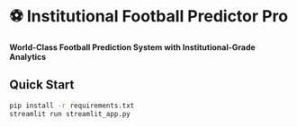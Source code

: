 # ⚽ Institutional Football Predictor Pro

**World-Class Football Prediction System with Institutional-Grade Analytics**

## Quick Start
```bash
pip install -r requirements.txt
streamlit run streamlit_app.py
```
